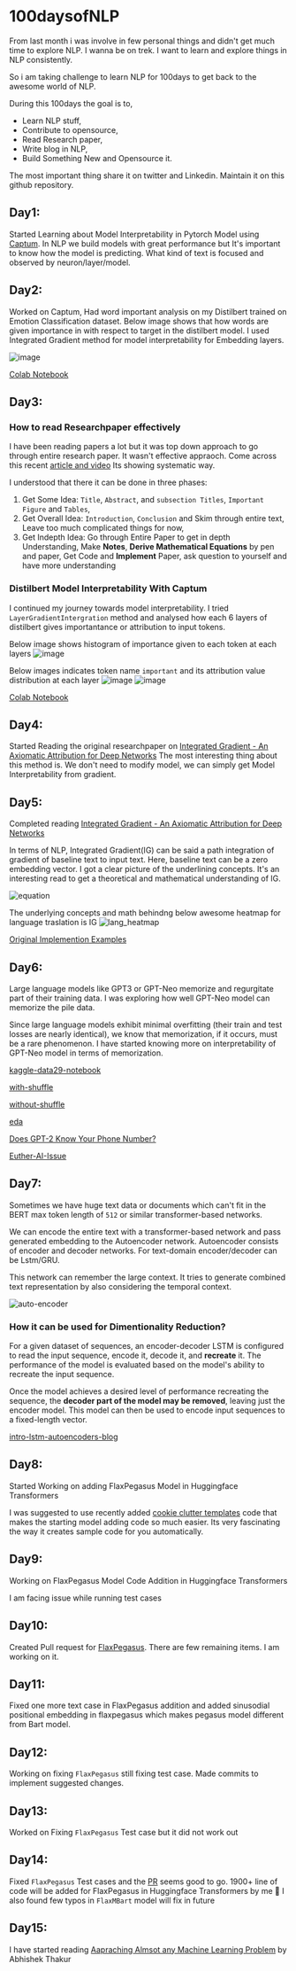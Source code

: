 # 100daysofNLP
From last month i was involve in few personal things and didn't get much time to explore NLP. I wanna be on trek. I want to learn and explore things in NLP consistently. 

So i am taking challenge to learn NLP for 100days to get back to the awesome world of NLP.

During this 100days the goal is to,
* Learn NLP stuff, 
* Contribute to opensource, 
* Read Research paper,  
* Write blog in NLP,
* Build Something New and Opensource it.

The most important thing share it on twitter and Linkedin. Maintain it on this github repository.

## Day1:

Started Learning about Model Interpretability in Pytorch Model using [Captum](https://github.com/pytorch/captum). In NLP we build models with great performance but It's important to know how the model is predicting. What kind of text is focused and observed by neuron/layer/model. 

## Day2:

Worked on Captum, Had word important analysis on my Distilbert trained on Emotion Classification dataset. Below image shows that how words are given importance in with respect to target in the distilbert model. I used Integrated Gradient method for model interpretability for Embedding layers.

![image](images/WordImportance.png)

[Colab Notebook](notebooks/Distilbert_Model_Interpretability_With_Captum.ipynb)

## Day3:

### How to read Researchpaper effectively
I have been reading papers a lot but it was top down approach to go through entire research paper. It wasn't effective appraoch.
Come across this recent [article and video](https://saiamrit.github.io/technical-blog/research/reading_papers/2021/07/31/read-papers.html) Its showing systematic way. 

I understood that there it can be done in three phases:
1. Get Some Idea: `Title`, `Abstract`, and `subsection Titles`, `Important Figure` and `Tables`,
2. Get Overall Idea: `Introduction`, `Conclusion` and Skim through entire text, Leave too much complicated things for now,
3. Get Indepth Idea: Go through Entire Paper to get in depth Understanding, Make **Notes**, **Derive Mathematical Equations** by pen and paper, Get Code and **Implement** Paper, ask question to yourself and have more understanding 


### Distilbert Model Interpretability With Captum
I continued my journey towards model interpretability. I tried `LayerGradientIntergration` method and analysed how each 6 layers of distilbert gives importantance or attribution to input tokens.

Below image shows histogram of importance given to each token at each layers
![image](images/heatmap_distilbert_layers.png)

Below images indicates token name `important` and its attribution value distribution at each layer
![image](images/importance_token_layerwise_attribution.png)
![image](images/distributional_char_of_attribution.png)

[Colab Notebook](notebooks/Distilbert_Model_Interpretability_With_Captum.ipynb)

## Day4:

Started Reading the original researchpaper on [Integrated Gradient - An Axiomatic Attribution for Deep Networks](https://arxiv.org/pdf/1703.01365.pdf) The most interesting thing about this method is. We don't need to modify model, we can simply get Model Interpretability from gradient. 

## Day5:

Completed reading [Integrated Gradient - An Axiomatic Attribution for Deep Networks](https://arxiv.org/pdf/1703.01365.pdf)

In terms of NLP, Integrated Gradient(IG) can be said a path integration of gradient of baseline text to input text. Here, baseline text can be a zero embedding vector. I got a clear picture of the underlining concepts. It's an interesting read to get a theoretical and mathematical understanding of IG.

![equation](images/ig.png)

The underlying concepts and math behindng below awesome heatmap for language traslation is IG
![lang_heatmap](images/language_translation.png)

[Original Implemention Examples](https://github.com/ankurtaly/Integrated-Gradients)

## Day6:

Large language models like GPT3 or GPT-Neo memorize and regurgitate part of their training data. I was exploring how well GPT-Neo model can memorize the pile data. 

Since large language models exhibit minimal overfitting (their train and test losses are nearly identical), we know that memorization, if it occurs, must be a rare phenomenon. I have started knowing more on interpretability of GPT-Neo model in terms of memorization.

[kaggle-data29-notebook](https://www.kaggle.com/usaiprashanth/gpt-1-3b-model)

[with-shuffle](https://github.com/uSaiPrashanth/eleutherai-experiments/blob/main/gpt-1.3b-model-with-shuffling.ipynb)

[without-shuffle](https://github.com/uSaiPrashanth/eleutherai-experiments/blob/main/gpt-1.3b-model-without-shuffling.ipynb)

[eda](https://www.kaggle.com/usaiprashanth/gpt-eda/data?select=results+%285%29)

[Does GPT-2 Know Your Phone Number?](https://bair.berkeley.edu/blog/2020/12/20/lmmem/)

[Euther-AI-Issue](https://github.com/EleutherAI/project-menu/issues/11)

## Day7:

Sometimes we have huge text data or documents which can't fit in the BERT max token length of `512` or similar transformer-based networks. 

We can encode the entire text with a transformer-based network and pass generated embedding to the Autoencoder network. Autoencoder consists of encoder and decoder networks. For text-domain encoder/decoder can be Lstm/GRU. 

This network can remember the large context. It tries to generate combined text representation by also considering the temporal context.

![auto-encoder](images/taper.png)

### How it can  be used for Dimentionality Reduction?

For a given dataset of sequences, an encoder-decoder LSTM is configured to read the input sequence, encode it, decode it, and **recreate** it. The performance of the model is evaluated based on the model's ability to recreate the input sequence.

Once the model achieves a desired level of performance recreating the sequence, the **decoder part of the model may be removed**, leaving just the encoder model. This model can then be used to encode input sequences to a fixed-length vector.

[intro-lstm-autoencoders-blog](https://machinelearningmastery.com/lstm-autoencoders/#:~:text=Autoencoders%20in%20Keras-,What%20Are%20Autoencoders%3F,referred%20to%20as%20self%2Dsupervised.)

## Day8:

Started Working on adding FlaxPegasus Model in Huggingface Transformers

I was suggested to use recently added [cookie clutter templates](https://github.com/huggingface/transformers/tree/master/templates/adding_a_new_model) code that makes the starting model adding code so much easier. Its very fascinating the way it creates sample code for you automatically.

## Day9:

Working on FlaxPegasus Model Code Addition in Huggingface Transformers

I am facing issue while running test cases

## Day10:
Created Pull request for [FlaxPegasus](https://github.com/huggingface/transformers/pull/13420). There are few remaining items. I am working on it.

## Day11:
Fixed one more text case in FlaxPegasus addition and added sinusodial positional embedding in flaxpegasus which makes pegasus model different from Bart model.

## Day12:
Working on fixing `FlaxPegasus` still fixing test case. Made commits to implement suggested changes.

## Day13:
Worked on Fixing `FlaxPegasus` Test case but it did not work out

## Day14:
Fixed `FlaxPegasus` Test cases and the [PR](https://github.com/huggingface/transformers/pull/13420) seems good to go. 1900+ line of code will be added for FlaxPegasus in Huggingface Transformers by me 🥳 
I also found few typos in `FlaxMBart` model will fix in future

## Day15:
I have started reading [Aapraching Almsot any Machine Learning Problem](https://github.com/abhishekkrthakur/approachingalmost/blob/master/AAAMLP.pdf) by Abhishek Thakur
